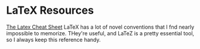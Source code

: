 # LaTeX Resources

[The Latex Cheat Sheet](https://www.nyu.edu/projects/beber/files/Chang_LaTeX_sheet.pdf) LaTeX has a lot of novel conventions that I fnd nearly impossible to memorize. THey're useful, and LaTeZ is a pretty essential tool, so I always keep this reference handy.